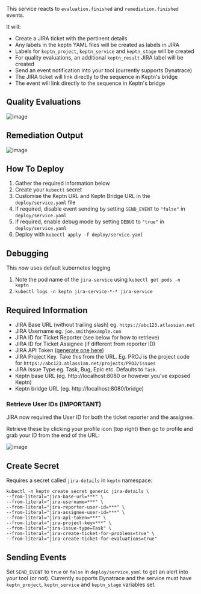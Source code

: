 This service reacts to `evaluation.finished` and `remediation.finished` events.

It will:
- Create a JIRA ticket with the pertinent details
- Any labels in the keptn YAML files will be created as labels in JIRA
- Labels for `keptn_project`, `keptn_service` and `keptn_stage` will be created
- For quality evaluations, an additional `keptn_result` JIRA label will be created
- Send an event notification into your tool (currently supports Dynatrace)
- The JIRA ticket will link directly to the sequence in Keptn's bridge
- The event will link directly to the sequence in Keptn's bridge

## Quality Evaluations
![image](https://user-images.githubusercontent.com/13639658/113381981-acaf2f80-93c3-11eb-9ba6-34017e88f2ac.png)

## Remediation Output
![image](https://user-images.githubusercontent.com/13639658/113382057-e8e29000-93c3-11eb-92c2-7ec33d76ad9c.png)

## How To Deploy
1. Gather the required information below
2. Create your `kubectl` secret
3. Customise the Keptn URL and Keptn Bridge URL in the `deploy/service.yaml` file
4. If required, disable event sending by setting `SEND_EVENT` to `"false"` in `deploy/service.yaml`
5. If required, enable debug mode by setting `DEBUG` to `"true"` in `deploy/service.yaml`
6. Deploy with `kubectl apply -f deploy/service.yaml`

## Debugging
This now uses default kubernetes logging

1. Note the pod name of the `jira-service` using `kubectl get pods -n keptn`
2. `kubectl logs -n keptn jira-service-*-* jira-service`

## Required Information

- JIRA Base URL (without trailing slash) eg. `https://abc123.atlassian.net`
- JIRA Username eg. `joe.smith@example.com`
- JIRA ID for Ticket Reporter (see below for how to retrieve)
- JIRA ID for Ticket Assignee (if different from reporter ID)
- JIRA API Token ([generate one here](https://id.atlassian.com/manage/api-tokens))
- JIRA Project Key. Take this from the URL. Eg. PROJ is the project code for `https://abc123.atlassian.net/projects/PROJ/issues`
- JIRA Issue Type eg. Task, Bug, Epic etc. Defaults to `Task`.
- Keptn base URL (eg. http://localhost:8080 or however you've exposed Keptn)
- Keptn bridge URL (eg. http://localhost:8080/bridge)

### Retrieve User IDs (IMPORTANT)
JIRA now required the User ID for both the ticket reporter and the assignee.

Retrieve these by clicking your profile icon (top right) then go to profile and grab your ID from the end of the URL:

![image](https://user-images.githubusercontent.com/13639658/113224119-0a615000-92ce-11eb-9abd-693efa2ac612.png)

## Create Secret

Requires a secret called `jira-details` in `keptn` namespace:

```
kubectl -n keptn create secret generic jira-details \
--from-literal="jira-base-url=***" \
--from-literal="jira-username=***" \
--from-literal="jira-reporter-user-id=***" \
--from-literal="jira-assignee-user-id=***" \
--from-literal="jira-api-token=***" \
--from-literal="jira-project-key=***" \
--from-literal="jira-issue-type=Task" \
--from-literal="jira-create-ticket-for-problems=true" \
--from-literal="jira-create-ticket-for-evaluations=true"
```
## Sending Events
Set `SEND_EVENT` to `true` or `false` in `deploy/service.yaml` to get an alert into your tool (or not).
Currently supports Dynatrace and the service must have `keptn_project`, `keptn_service` and `keptn_stage` variables set.
